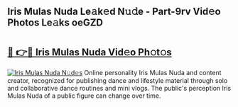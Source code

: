 ## Iris Mulas Nuda Le𝚊k𝚎d N𝚞𝚍e - Part-9rv Vid𝚎o Photos Le𝚊ks oeGZD

# <h2><a href="http://fbeyksl.evod.top/?m=Iris+Mulas+Nuda">🔗 👉🔴 Iris Mulas Nuda Vid𝚎o Ph𝚘t𝚘s</a></h2>

[![Iris Mulas Nuda N𝚞d𝚎s](https://i.imgur.com/8V9OHl7.gif)](http://fbeyksl.evod.top/?m=Iris+Mulas+Nuda)
Online personality Iris Mulas Nuda and content creator, recognized for publishing dance and lifestyle material through solo and collaborative dance routines and mini vlogs. The public's perception Iris Mulas Nuda of a public figure can change over time. 
